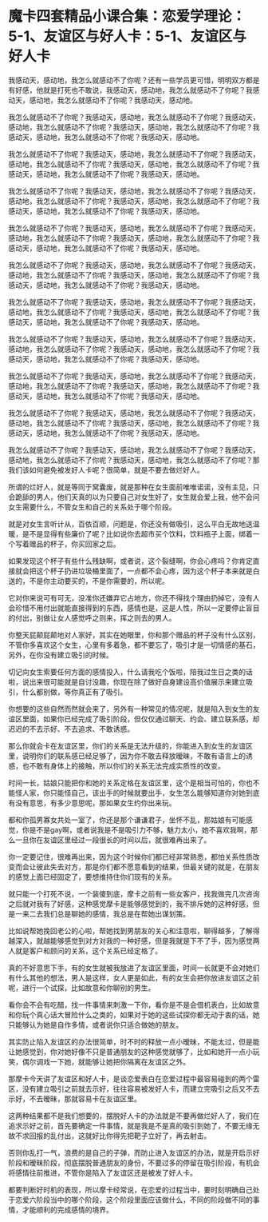 # 魔卡四套精品小课合集：恋爱学理论：5-1、友谊区与好人卡：5-1、友谊区与好人卡

我感动天，感动地，我怎么就感动不了你呢？还有一些学员更可惜，明明双方都是有好感，他就是打死也不敢说，我感动天，感动地，我怎么就感动不了你呢？我感动天，感动地，我怎么就感动不了你呢？我感动天，感动地。

我怎么就感动不了你呢？我感动天，感动地，我怎么就感动不了你呢？我感动天，感动地，我怎么就感动不了你呢？我感动天，感动地，我怎么就感动不了你呢？我感动天，感动地，我怎么就感动不了你呢？我感动天，感动地。

我怎么就感动不了你呢？我感动天，感动地，我怎么就感动不了你呢？我感动天，感动地，我怎么就感动不了你呢？我感动天，感动地，我怎么就感动不了你呢？我感动天，感动地，我怎么就感动不了你呢？我感动天，感动地。

我怎么就感动不了你呢？我感动天，感动地，我怎么就感动不了你呢？我感动天，感动地，我怎么就感动不了你呢？我感动天，感动地，我怎么就感动不了你呢？我感动天，感动地，我怎么就感动不了你呢？我感动天，感动地。

我怎么就感动不了你呢？我感动天，感动地，我怎么就感动不了你呢？我感动天，感动地，我怎么就感动不了你呢？我感动天，感动地，我怎么就感动不了你呢？我感动天，感动地，我怎么就感动不了你呢？我感动天，感动地。

我怎么就感动不了你呢？我感动天，感动地，我怎么就感动不了你呢？我感动天，感动地，我怎么就感动不了你呢？我感动天，感动地，我怎么就感动不了你呢？我感动天，感动地，我怎么就感动不了你呢？我感动天，感动地。

我怎么就感动不了你呢？我感动天，感动地，我怎么就感动不了你呢？我感动天，感动地，我怎么就感动不了你呢？我感动天，感动地，我怎么就感动不了你呢？我感动天，感动地，我怎么就感动不了你呢？我感动天，感动地。

我怎么就感动不了你呢？我感动天，感动地，我怎么就感动不了你呢？我感动天，感动地，我怎么就感动不了你呢？我感动天，感动地，我怎么就感动不了你呢？我感动天，感动地，我怎么就感动不了你呢？我感动天，感动地。

我怎么就感动不了你呢？我感动天，感动地，我怎么就感动不了你呢？我感动天，感动地，我怎么就感动不了你呢？我感动天，感动地，我怎么就感动不了你呢？我感动天，感动地，我怎么就感动不了你呢？我感动天，感动地。

我怎么就感动不了你呢？我感动天，感动地，我怎么就感动不了你呢？我感动天，感动地，我怎么就感动不了你呢？我感动天，感动地，我怎么就感动不了你呢？我感动天，感动地，我怎么就感动不了你呢？我感动天，感动地。

我怎么就感动不了你呢？我感动天，感动地，我怎么就感动不了你呢？我感动天，感动地，我怎么就感动不了你呢？我感动天，感动地，我怎么就感动不了你呢？那我们该如何避免被发好人卡呢？很简单，就是不要去做烂好人。

所谓的烂好人，就是等同于窝囊废，就是那种在女生面前唯唯诺诺，没有主见，只会跪舔的男人，他们天真的以为只要自己对女生好了，女生就会爱上我，他不会问女生需要什么，不管女生和自己的关系处于哪个阶段。

就是对女生言听计从，百依百顺，问题是，你还没有做吸引，这么平白无故地送温暖，是不是显得有些廉价了呢？比如说你去超市买个饮料，饮料瓶子上面，绑着一个写着赠品的杯子，你买回家之后。

如果发现这个杯子有些什么残缺啊，或者说，这个裂缝啊，你会心疼吗？你肯定直接就会把这个杯子扔进垃圾桶里面了，一点都不会心疼，因为这个杯子本来就是白送的，不是你主动要买的，不是你需要的，所以呢。

它对你来说可有可无，没准你还嫌弃它占地方，你还不得找个理由扔掉它，没有人会珍惜不用付出就能直接得到的东西，感情也是，这是人性，所以一定要停止盲目的付出，别做让女人感觉呼之则来，挥之则去的男人。

你整天屁颠屁颠地对人家好，其实在她眼里，你和那个赠品的杯子没有什么区别，不管你多喜欢这个女生，心里有多着急，都不要忘了，吸引才是一切情感的基石，另外，在你没有建立吸引的时候。

切记向女生索要任何方面的感情投入，什么请我吃个饭啦，陪我过生日之类的话啦，说出来很可能就是自讨没趣，你现在除了做好自身建设高价值展示来建立吸引，什么都别做，等你真正有了吸引。

你想要的这些自然而然就会来了，另外有一种常见的情况呢，就是陷入到女生的友谊区里面，如果你已经完成了吸引阶段，但仅仅通过聊天、约会、建立联系感，却迟迟的不去示好、不去追求、不敢诱惑。

那么你就会卡在友谊区里，你们的关系是无法升级的，你能进入到女生的友谊区里，说明你们的联系感已经足够了，因为你不敢去释放暧昧，不敢有语言上的诱惑，也不敢有身体上的接触，所以你们的关系无法完成实质性的改变。

时间一长，姑娘只能把你和她的关系定格在友谊区里，这个是相当可怕的，你也不能怪人家，你只能怪自己，该出手的时候就要出手，女生怎么能够知道你对她到底有没有意思，有多少意思呢，那如果女生约你出来玩。

都和你孤男寡女共处一室了，你还是那个谦谦君子，坐怀不乱，那姑娘有可能感觉，你是不是gay啊，或者说我是不是吸引力不够，魅力太小，她不喜欢我啊，那么一旦你在友谊区里经过一段很长的时间以后，就很难再出来了。

你一定要记住，很难再出来，因为这个时候你们都已经非常熟悉，都怕关系性质改变而会让彼此失去对方，那是你们都不愿意看到的结果，但最关键的就是，在朋友的感觉上面已经固定了，要想维持住你们现有的关系。

就只能一个打死不说，一个装傻到底，摩卡之前有一些女客户，找我做完几次咨询之后就对我有了好感，这种感觉摩卡是能够感觉到的，我不排斥她的这种好感，但是一来二去我们总是聊她的感情，我总是在帮她出谋划策。

比如说帮她挽回老公的心啦，帮她找到男朋友的关心和注意啦，聊得越多，了解得越深入，就越能够感觉到对方对我的一种好感，但是我就是下不了手，因为感觉两人就是客户和顾问的关系，这个关系已经定格了。

真的不好意思下手，有的女生就被我放进了友谊区里面，时间一长就更不会对她们有什么其他的想法，男人是这样，女人更是如此，有的女生会把你放进友谊区之前呢，进行一个试探，比如故意和你聊别的男生。

看你会不会有吃醋，找一件事情来刺激一下你，看你是不是会借机表白，比如故意和你玩个真心话大冒险什么之类的，如果对于她的这些试探你都无动于衷的话，她只能够认为她是自作多情，或者说你只适合做她的朋友。

其实防止陷入友谊区的办法很简单，时不时的释放一点小暧昧，不能太过，但是能让她感觉到，你对她好像不只是普通朋友的这种感觉就够了，比如和她开一点小玩笑，偶尔调戏一下她，就能够让她把你隔离在友谊区之外。

那摩卡今天讲了友谊区和好人卡，是谈恋爱表白在恋爱过程中最容易碰到的两个雷区，没有建立吸引之前就去示好，往往容易被发好人卡，而建立完吸引之后又不去示好，不去暧昧，那就容易卡在友谊区里。

这两种结果都不是我们想要的，摆脱好人卡的办法就是不要再做烂好人了，我们在追求示好之前，首先要确定一件事情，就是我是不是真的吸引到她了，不要无缘无故不求回报的乱付出，这就好比你得先把靶子立好了，再去射击。

否则你乱打一气，浪费的是自己的子弹，而防止进入友谊区的办法，就是开启示好阶段和暧昧阶段，彻底摆脱普通朋友的身份，不要过多的停留在吸引阶段，有机会将感情往前推进，不管你是陷入了友谊区还是被发了好人卡。

都要判断好时机的表现，所以摩卡经常说，在恋爱的过程当中，要时刻明确自己处于恋爱六阶段当中的哪个阶段，这个阶段里面应该做什么，不同的阶段做不同的事情，才能顺利的完成感情的境界。

